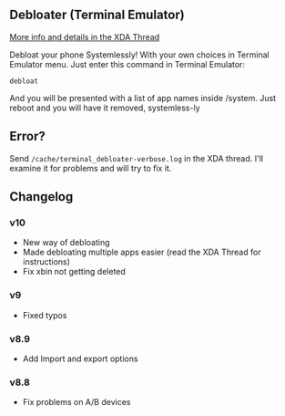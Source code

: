 ## Debloater (Terminal Emulator)
[More info and details in the XDA Thread](https://forum.xda-developers.com/apps/magisk/module-terminal-debloater-debloat-t3584163)

 Debloat your phone Systemlessly!
 With your own choices in Terminal Emulator menu.
 Just enter this command in Terminal Emulator:

	debloat
	
 And you will be presented with a list of app names inside /system.
 Just reboot and you will have it removed, systemless-ly
 
## Error?
 Send `/cache/terminal_debloater-verbose.log` in the XDA thread. I'll examine it for problems and will try to fix it.

## Changelog

### v10
* New way of debloating
* Made debloating multiple apps easier (read the XDA Thread for instructions)
* Fix xbin not getting deleted
### v9
* Fixed typos
### v8.9
* Add Import and export options
### v8.8
* Fix problems on A/B devices